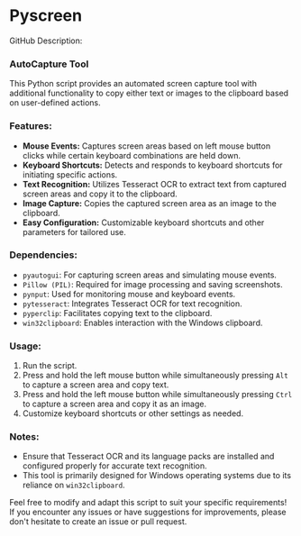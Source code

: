 # Pyscreen

GitHub Description:

### AutoCapture Tool

This Python script provides an automated screen capture tool with additional functionality to copy either text or images to the clipboard based on user-defined actions.

### Features:
- **Mouse Events:** Captures screen areas based on left mouse button clicks while certain keyboard combinations are held down.
- **Keyboard Shortcuts:** Detects and responds to keyboard shortcuts for initiating specific actions.
- **Text Recognition:** Utilizes Tesseract OCR to extract text from captured screen areas and copy it to the clipboard.
- **Image Capture:** Copies the captured screen area as an image to the clipboard.
- **Easy Configuration:** Customizable keyboard shortcuts and other parameters for tailored use.

### Dependencies:
- `pyautogui`: For capturing screen areas and simulating mouse events.
- `Pillow (PIL)`: Required for image processing and saving screenshots.
- `pynput`: Used for monitoring mouse and keyboard events.
- `pytesseract`: Integrates Tesseract OCR for text recognition.
- `pyperclip`: Facilitates copying text to the clipboard.
- `win32clipboard`: Enables interaction with the Windows clipboard.

### Usage:
1. Run the script.
2. Press and hold the left mouse button while simultaneously pressing `Alt` to capture a screen area and copy text.
3. Press and hold the left mouse button while simultaneously pressing `Ctrl` to capture a screen area and copy it as an image.
4. Customize keyboard shortcuts or other settings as needed.

### Notes:
- Ensure that Tesseract OCR and its language packs are installed and configured properly for accurate text recognition.
- This tool is primarily designed for Windows operating systems due to its reliance on `win32clipboard`.

Feel free to modify and adapt this script to suit your specific requirements! If you encounter any issues or have suggestions for improvements, please don't hesitate to create an issue or pull request.
